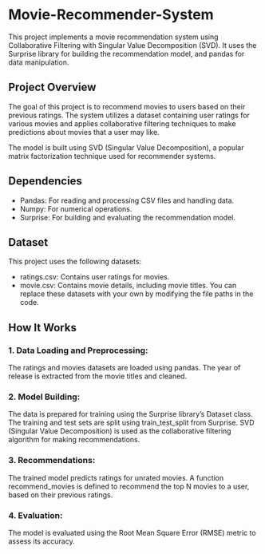 # Movie-Recommender-System

This project implements a movie recommendation system using Collaborative Filtering with Singular Value Decomposition (SVD). It uses the Surprise library for building the recommendation model, and pandas for data manipulation.

## Project Overview
The goal of this project is to recommend movies to users based on their previous ratings. The system utilizes a dataset containing user ratings for various movies and applies collaborative filtering techniques to make predictions about movies that a user may like.

The model is built using SVD (Singular Value Decomposition), a popular matrix factorization technique used for recommender systems.

## Dependencies
- Pandas: For reading and processing CSV files and handling data.
- Numpy: For numerical operations.
- Surprise: For building and evaluating the recommendation model.

## Dataset
This project uses the following datasets:

* ratings.csv: Contains user ratings for movies.
* movie.csv: Contains movie details, including movie titles.
You can replace these datasets with your own by modifying the file paths in the code.

## How It Works
### 1. Data Loading and Preprocessing:
The ratings and movies datasets are loaded using pandas.
The year of release is extracted from the movie titles and cleaned.
### 2. Model Building:
The data is prepared for training using the Surprise library’s Dataset class.
The training and test sets are split using train_test_split from Surprise.
SVD (Singular Value Decomposition) is used as the collaborative filtering algorithm for making recommendations.
### 3. Recommendations:
The trained model predicts ratings for unrated movies.
A function recommend_movies is defined to recommend the top N movies to a user, based on their previous ratings.
### 4. Evaluation:
The model is evaluated using the Root Mean Square Error (RMSE) metric to assess its accuracy.
